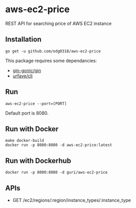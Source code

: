 # aws-ec2-price
REST API for searching price of AWS EC2 instance

Installation 
------------
	go get -u github.com/odg0318/aws-ec2-price

This package requires some dependancies:
* [gin-gonic/gin](https://github.com/gin-gonic/gin)
* [urfave/cli](https://github.com/urfave/cli)

Run 
---
	aws-ec2-price --port=[PORT]

Default port is 8080.

Run with Docker
---------------
	make docker-build
	docker run -p 8080:8080 -d aws-ec2-price:latest 

Run with Dockerhub
------------------
	docker run -p 8080:8080 -d guri/aws-ec2-price

APIs
----
* GET /ec2/regions/:region/instance_types/:instance_type
